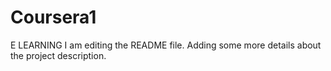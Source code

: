# Coursera1
E LEARNING
I am editing the README file. Adding some more details about the project description.

